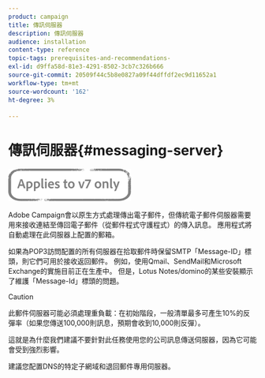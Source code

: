 ```yaml
---
product: campaign
title: 傳訊伺服器
description: 傳訊伺服器
audience: installation
content-type: reference
topic-tags: prerequisites-and-recommendations-
exl-id: d9ffa58d-81e3-4291-8502-3cb7c326b666
source-git-commit: 20509f44c5b8e0827a09f44dffdf2ec9d11652a1
workflow-type: tm+mt
source-wordcount: '162'
ht-degree: 3%

---
```


# 傳訊伺服器{#messaging-server}

![](../../assets/v7-only.svg)

Adobe Campaign會以原生方式處理傳出電子郵件，但傳統電子郵件伺服器需要用來接收連結至傳回電子郵件（從郵件程式守護程式）的傳入訊息。 應用程式將自動處理在此伺服器上配置的郵箱。

如果為POP3訪問配置的所有伺服器在拾取郵件時保留SMTP「Message-ID」標頭，則它們可用於接收返回郵件。 例如，使用Qmail、SendMail和Microsoft Exchange的實施目前正在生產中。 但是，Lotus Notes/domino的某些安裝顯示了維護「Message-Id」標頭的問題。

>[!CAUTION]
>
>此郵件伺服器可能必須處理重負載：在初始階段，一般清單最多可產生10%的反彈率（如果您傳送100,000則訊息，預期會收到10,000則反彈）。
>
>這就是為什麼我們建議不要針對此任務使用您的公司訊息傳送伺服器，因為它可能會受到強烈影響。
>
>建議您配置DNS的特定子網域和退回郵件專用伺服器。
